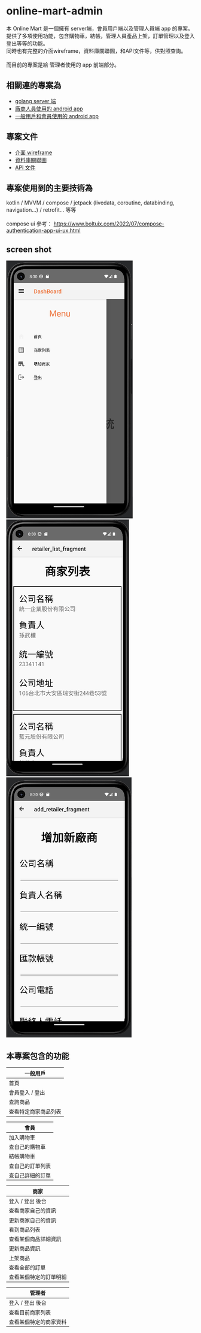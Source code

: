 # online-mart-admin
本 Online Mart 是一個擁有 server端，會員用戶端以及管理人員端 app 的專案。
<br>提供了多項使用功能，包含購物車，結帳，管理人員產品上架，訂單管理以及登入登出等等的功能。
<br>同時也有完整的介面wireframe，資料庫關聯圖，和API文件等，供對照查詢。
<br><br>而目前的專案是給 管理者使用的 app 前端部分。

## 相關連的專案為
- [golang server 端](https://github.com/webronin26/online-mart-server)
- [廠商人員使用的 android app](https://github.com/webronin26/online-mart-retailer)
- [一般用戶和會員使用的 android app](https://github.com/webronin26/online-mart)

## 專案文件
- [介面 wireframe](https://www.figma.com/file/aw8HkloMpbDB66tuxrSU4x/Online-Mart?node-id=0%3A1)
- [資料庫關聯圖](https://dbdiagram.io/d/627cc0397f945876b6044ce9)
- [API 文件](https://app.swaggerhub.com/apis/webronin26/Online-Mart-API/1.0.0)

## 專案使用到的主要技術為
kotlin / MVVM / compose / jetpack (livedata, coroutine, databinding, navigation...) / retrofit... 等等
<br><br>compose ui 參考：
https://www.boltuix.com/2022/07/compose-authentication-app-ui-ux.html

## screen shot

![](side.png)
![](retailer_list.png)
![](add_retailer.png)

## 本專案包含的功能

|一般用戶|
|-----------|
|首頁|
|會員登入 / 登出|
|查詢商品|
|查看特定商家商品列表|

|會員|
|-----------|
|加入購物車|
|查自己的購物車|
|結帳購物車|
|查自己的訂單列表|
|查自己詳細的訂單|

|商家|
|-----------|
|登入 / 登出 後台|
|查看商家自己的資訊|
|更新商家自己的資訊|
|看到商品列表|
|查看某個商品詳細資訊|
|更新商品資訊|
|上架商品|
|查看全部的訂單|
|查看某個特定的訂單明細|

|管理者|
|-----------|
|登入 / 登出 後台|
|查看目前商家列表|
|查看某個特定的商家資料|
